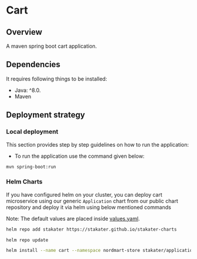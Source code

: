 # Cart

## Overview

A maven spring boot cart application.

## Dependencies

It requires following things to be installed:

* Java: ^8.0.
* Maven

## Deployment strategy

### Local deployment

This section provides step by step guidelines on how to run the application:

* To run the application use the command given below:

```bash
mvn spring-boot:run
```

### Helm Charts

If you have configured helm on your cluster, you can deploy cart microservice using our generic `Application` chart from our public chart repository and deploy it via helm using below mentioned commands

Note:
The default values are placed inside [values.yaml](deployment/values.yaml]).

```bash
helm repo add stakater https://stakater.github.io/stakater-charts

helm repo update

helm install --name cart --namespace nordmart-store stakater/application -f deployment/values.yaml
```
